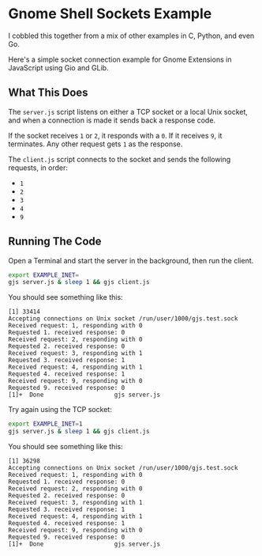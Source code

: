 # Gnome Shell Sockets Example

I cobbled this together from a mix of other examples in C, Python, and even Go.

Here's a simple socket connection example for Gnome Extensions in JavaScript using Gio and GLib.

## What This Does

The `server.js` script listens on either a TCP socket or a local Unix socket, and when a connection is made it sends back a response code.

If the socket receives `1` or `2`, it responds with a `0`. If it receives `9`, it terminates. Any other request gets `1` as the response.

The `client.js` script connects to the socket and sends the following requests, in order:

* `1`
* `2`
* `3`
* `4`
* `9`

## Running The Code

Open a Terminal and start the server in the background, then run the client.

```bash
export EXAMPLE_INET=
gjs server.js & sleep 1 && gjs client.js
```

You should see something like this:

```
[1] 33414
Accepting connections on Unix socket /run/user/1000/gjs.test.sock
Received request: 1, responding with 0
Requested 1. received response: 0
Received request: 2, responding with 0
Requested 2. received response: 0
Received request: 3, responding with 1
Requested 3. received response: 1
Received request: 4, responding with 1
Requested 4. received response: 1
Received request: 9, responding with 0
Requested 9. received response: 0
[1]+  Done                    gjs server.js
```

Try again using the TCP socket:

```bash
export EXAMPLE_INET=1
gjs server.js & sleep 1 && gjs client.js
```

You should see something like this:

```
[1] 36298
Accepting connections on Unix socket /run/user/1000/gjs.test.sock
Received request: 1, responding with 0
Requested 1. received response: 0
Received request: 2, responding with 0
Requested 2. received response: 0
Received request: 3, responding with 1
Requested 3. received response: 1
Received request: 4, responding with 1
Requested 4. received response: 1
Received request: 9, responding with 0
Requested 9. received response: 0
[1]+  Done                    gjs server.js
```
